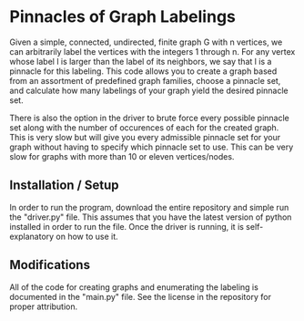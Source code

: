 # Pinnacles of Graph Labelings

Given a simple, connected, undirected, finite graph G with n vertices, we can arbitrarily label the vertices with the integers 1 through n.
For any vertex whose label l is larger than the label of its neighbors, we say that l is a pinnacle for this labeling. This code allows you 
to create a graph based from an assortment of predefined graph families, choose a pinnacle set, and calculate how many labelings of your
graph yield the desired pinnacle set.

There is also the option in the driver to brute force every possible pinnacle set along with the number of occurences of each for the
created graph. This is very slow but will give you every admissible pinnacle set for your graph without having to specify which
pinnacle set to use. This can be very slow for graphs with more than 10 or eleven vertices/nodes.

## Installation / Setup

In order to run the program, download the entire repository and simple run the "driver.py" file. This assumes that you have the latest version
of python installed in order to run the file. Once the driver is running, it is self-explanatory on how to use it.

## Modifications

All of the code for creating graphs and enumerating the labeling is documented in the "main.py" file. See the license in the repository
for proper attribution.
